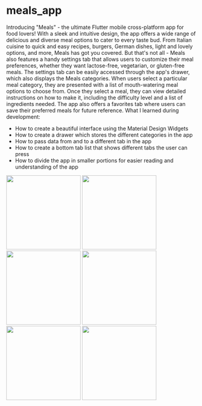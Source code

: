 # meals_app
Introducing "Meals" - the ultimate Flutter mobile cross-platform app for food lovers! With a sleek and intuitive design, the app offers a wide range of delicious and diverse meal options to cater to every taste bud. From Italian cuisine to quick and easy recipes, burgers, German dishes, light and lovely options, and more, Meals has got you covered.
But that's not all - Meals also features a handy settings tab that allows users to customize their meal preferences, whether they want lactose-free, vegetarian, or gluten-free meals. The settings tab can be easily accessed through the app's drawer, which also displays the Meals categories.
When users select a particular meal category, they are presented with a list of mouth-watering meal options to choose from. Once they select a meal, they can view detailed instructions on how to make it, including the difficulty level and a list of ingredients needed. The app also offers a favorites tab where users can save their preferred meals for future reference.
What I learned during development:
-	How to create a beautiful interface using the Material Design Widgets
-	How to create a drawer which stores the different categories in the app
-	How to pass data from and to a different tab in the app
-	How to create a bottom tab list that shows different tabs the user can press
-	How to divide the app in smaller portions for easier reading and understanding of the app

<img src="https://user-images.githubusercontent.com/81863134/228598709-56676487-b136-4225-9260-b8e4351f57d9.png" width="197"> <img src="https://user-images.githubusercontent.com/81863134/228598832-5540e7ea-f55e-4636-8d7e-091ce5f862ee.png" width="197"> <img src="https://user-images.githubusercontent.com/81863134/228598936-b05a103b-8db6-44af-8081-1acfe52b3c1f.png" width="197"> <img src="https://user-images.githubusercontent.com/81863134/228599010-2f55f53f-1373-4d5e-bb17-551b548be05a.png" width="197"><img src="https://user-images.githubusercontent.com/81863134/228599085-eb90e810-8f2e-4fd5-aa89-c714f8880722.png" width="197"> <img src="https://user-images.githubusercontent.com/81863134/228599249-b591ad68-a335-43b5-afd2-a6a848fafd4d.png" width="197">
